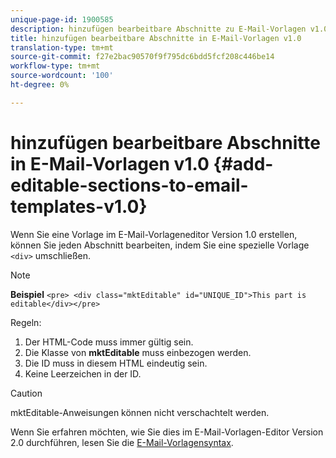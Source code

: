 ```yaml
---
unique-page-id: 1900585
description: hinzufügen bearbeitbare Abschnitte zu E-Mail-Vorlagen v1.0 - Marketing-Dokumente - Produktdokumentation
title: hinzufügen bearbeitbare Abschnitte in E-Mail-Vorlagen v1.0
translation-type: tm+mt
source-git-commit: f27e2bac90570f9f795dc6bdd5fcf208c446be14
workflow-type: tm+mt
source-wordcount: '100'
ht-degree: 0%

---
```



# hinzufügen bearbeitbare Abschnitte in E-Mail-Vorlagen v1.0 {#add-editable-sections-to-email-templates-v1.0}

Wenn Sie eine Vorlage im E-Mail-Vorlageneditor Version 1.0 erstellen, können Sie jeden Abschnitt bearbeiten, indem Sie eine spezielle Vorlage `<div>` umschließen.

>[!NOTE]
>
>**Beispiel**
>`<pre> <div class="mktEditable" id="UNIQUE_ID">This part is editable</div></pre>`

Regeln:

1. Der HTML-Code muss immer gültig sein.
1. Die Klasse von **mktEditable** muss einbezogen werden.
1. Die ID muss in diesem HTML eindeutig sein.
1. Keine Leerzeichen in der ID.

>[!CAUTION]
>
>mktEditable-Anweisungen können nicht verschachtelt werden.

Wenn Sie erfahren möchten, wie Sie dies im E-Mail-Vorlagen-Editor Version 2.0 durchführen, lesen Sie die [E-Mail-Vorlagensyntax](/help/marketo/product-docs/email-marketing/general/email-editor-2/email-template-syntax.md).
